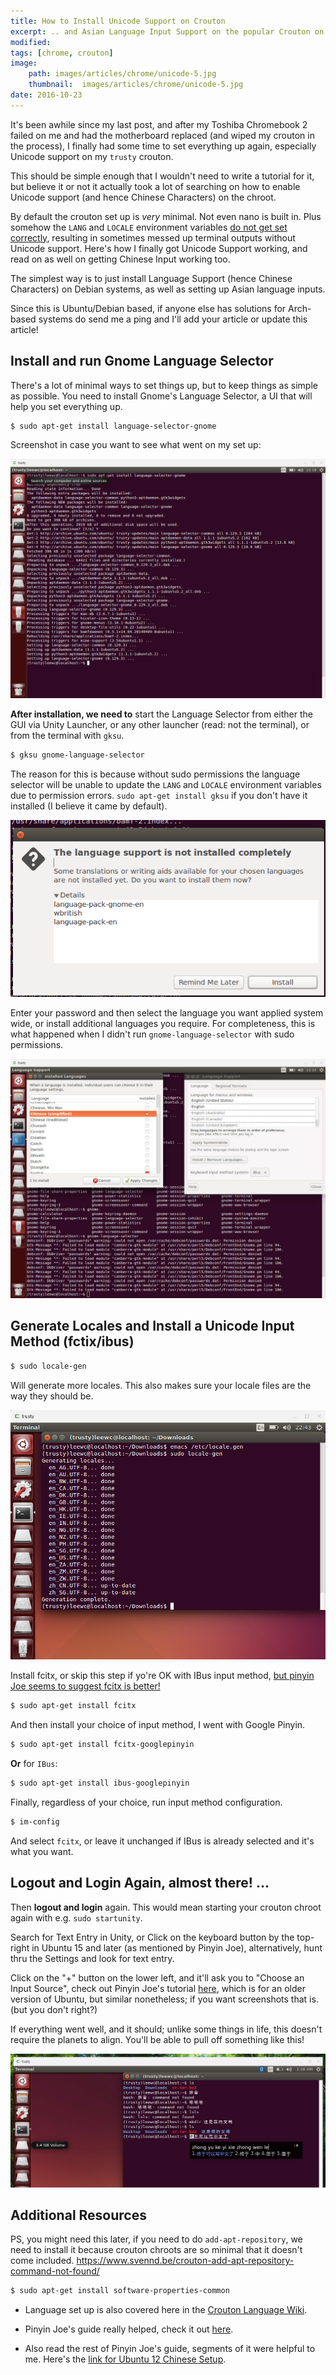 ```yaml
---
title: How to Install Unicode Support on Crouton
excerpt: .. and Asian Language Input Support on the popular Crouton on ChromeOS/Chromebook.
modified:
tags: [chrome, crouton]
image: 
    path: images/articles/chrome/unicode-5.jpg
    thumbnail:  images/articles/chrome/unicode-5.jpg
date: 2016-10-23
---
```


It's been awhile since my last post, and after my Toshiba Chromebook 2 failed on me and had the motherboard replaced (and wiped my crouton in the process), I finally had some time to set everything up again, especially Unicode support on my `trusty` crouton.

This should be simple enough that I wouldn't need to write a tutorial for it, but believe it or not it actually took a lot of searching on how to enable Unicode support (and hence Chinese Characters) on the chroot.

By default the crouton set up is *very* minimal. Not even nano is built in. Plus somehow the `LANG` and `LOCALE` environment variables [do not get set correctly](https://github.com/dnschneid/crouton/issues/534), resulting in sometimes messed up terminal outputs without Unicode support. Here's how I finally got Unicode Support working, and read on as well on getting Chinese Input working too.

The simplest way is to just install Language Support (hence Chinese Characters) on Debian systems, as well as setting up Asian language inputs.

Since this is Ubuntu/Debian based, if anyone else has solutions for Arch-based systems do send me a ping and I'll add your article or update this article!

## Install and run Gnome Language Selector

There's a lot of minimal ways to set things up, but to keep things as simple as possible. You need to install Gnome's Language Selector, a UI that will help you set everything up.

~~~bash
$ sudo apt-get install language-selector-gnome
~~~

Screenshot in case you want to see what went on my set up:

![unicode-1](/images/articles/chrome/unicode-1.png)

**After installation, we need to** start the Language Selector from either the GUI via Unity Launcher, or any other launcher (read: not the terminal), or from the terminal with `gksu`.

~~~bash
$ gksu gnome-language-selector
~~~

The reason for this is because without sudo permissions the language selector will be unable to update the `LANG` and `LOCALE` environment variables due to permission errors. `sudo apt-get install gksu` if you don't have it installed (I believe it came by default).

![unicode-2](/images/articles/chrome/unicode-2.png)

Enter your password and then select the language you want applied system wide, or install additional languages you require. For completeness, this is what happened when I didn't run `gnome-language-selector` with sudo permissions.

![unicode-3](/images/articles/chrome/unicode-3.jpg)


## Generate Locales and Install a Unicode Input Method (fctix/ibus)

~~~bash
$ sudo locale-gen
~~~

Will generate more locales. This also makes sure your locale files are the way they should be.

![unicode-4](/images/articles/chrome/unicode-4.png)

Install fcitx, or skip this step if yo're OK with IBus input method, [but pinyin Joe seems to suggest fcitx is better!](http://www.pinyinjoe.com/linux/ubuntu-12-chinese-setup.htm)

~~~bash
$ sudo apt-get install fcitx
~~~

And then install your choice of input method, I went with Google Pinyin.

~~~bash
$ sudo apt-get install fcitx-googlepinyin
~~~

**Or** for `IBus`:

~~~bash
$ sudo apt-get install ibus-googlepinyin
~~~

Finally, regardless of your choice, run input method configuration.

~~~bash
$ im-config
~~~
  
And select `fcitx`, or leave it unchanged if IBus is already selected and it's what you want.

## Logout and Login Again, almost there! ...

Then **logout and login** again. This would mean starting your crouton chroot again with e.g. `sudo startunity`.

Search for Text Entry in Unity, or Click on the keyboard button by the top-right in Ubuntu 15 and later (as mentioned by Pinyin Joe), alternatively, hunt thru the Settings and look for text entry.

Click on the "+" button on the lower left, and it'll ask you to "Choose an Input Source", check out Pinyin Joe's tutorial [here](http://www.pinyinjoe.com/linux/ubuntu-10-chinese-input-pinyin-chewing.htm), which is for an older version of Ubuntu, but similar nonetheless; if you want screenshots that is. (but you don't right?)

If everything went well, and it should; unlike some things in life, this doesn't require the planets to align. You'll be able to pull off something like this!

![unicode-5](/images/articles/chrome/unicode-5.jpg)

## Additional Resources

PS, you might need this later, if you need to do `add-apt-repository`, we need to install it because crouton chroots are so minimal that it doesn't come included. https://www.svennd.be/crouton-add-apt-repository-command-not-found/

~~~bash
$ sudo apt-get install software-properties-common
~~~

- Language set up is also covered here in the [Crouton Language Wiki](https://github.com/dnschneid/crouton/wiki/Languages).

- Pinyin Joe's guide really helped, check it out [here](http://www.pinyinjoe.com/linux/ubuntu-10-chinese-input-pinyin-chewing.htm).

- Also read the rest of Pinyin Joe's guide, segments of it were helpful to me. Here's the [link for Ubuntu 12 Chinese Setup](http://www.pinyinjoe.com/linux/ubuntu-12-chinese-setup.htm).

